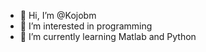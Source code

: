 - 👋 Hi, I’m @Kojobm
- 👀 I’m interested in programming
- 🌱 I’m currently learning Matlab and Python
<!---
Kojobm/Kojobm is a ✨ special ✨ repository because its `README.md` (this file) appears on your GitHub profile.
You can click the Preview link to take a look at your changes.
--->
